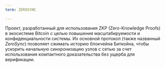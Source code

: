 ```yaml
---
term: ZEROSYNC

---
```

Проект, разработанный для использования ZKP (Zero-Knowledge Proofs) в экосистеме Bitcoin с целью повышения масштабируемости и конфиденциальности системы. Их основной протокол (также названный *ZeroSync*) позволяет сжимать историю блокчейна Биткойна, чтобы ускорить начальную синхронизацию узлов с сетью за счет использования компактного доказательства без ущерба для верификации.